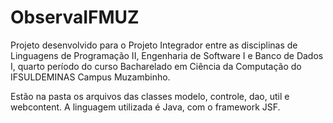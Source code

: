 # ObservaIFMUZ
Projeto desenvolvido para o Projeto Integrador entre as disciplinas de Linguagens de Programação II, Engenharia de Software I e Banco de Dados I, quarto período do curso Bacharelado em Ciência da Computação do IFSULDEMINAS Campus Muzambinho.

Estão na pasta os arquivos das classes modelo, controle, dao, util e webcontent. A linguagem utilizada é Java, com o framework JSF.
